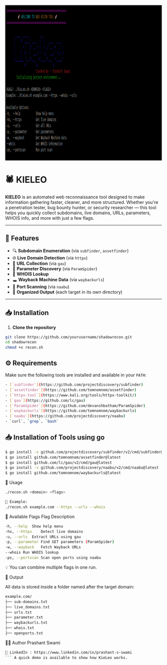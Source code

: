 <img height="500px" width="600px" src="https://github.com/Prashant42125/KieLeo/blob/main/Banner.png?raw=true"/>


# 🕷️ KIELEO
**KIELEO** is an automated web reconnaissance tool designed to make information gathering faster, cleaner, and more structured. Whether you're a penetration tester, bug bounty hunter, or security researcher — this tool helps you quickly collect subdomains, live domains, URLs, parameters, WHOIS info, and more with just a few flags.

---

## 🚀 Features

- 🔍 **Subdomain Enumeration** (via `subfinder`, `assetfinder`)
- 🌐 **Live Domain Detection** (via `httpx`)
- 🧠 **URL Collection** (via `gau`)
- 🧪 **Parameter Discovery** (via `ParamSpider`)
- 📜 **WHOIS Lookup**
- 🕳️ **Wayback Machine Data** (via `waybackurls`)
- 🔎 **Port Scanning** (via `naabu`)
- 📂 **Organized Output** (each target in its own directory)

---

## 📥 Installation

1. **Clone the repository**

```bash
git clone https://github.com/yourusername/shadowrecon.git
cd shadowrecon
chmod +x recon.sh
```


## ⚙️ Requirements

Make sure the following tools are installed and available in your `PATH`:
```bash
- [`subfinder`](https://github.com/projectdiscovery/subfinder)
- [`assetfinder`](https://github.com/tomnomnom/assetfinder)
- [`httpx-tool`](https://www.kali.org/tools/httpx-toolkit/)
- [`gau`](https://github.com/lc/gau)
- [`ParamSpider`](https://github.com/devanshbatham/ParamSpider)
- [`waybackurls`](https://github.com/tomnomnom/waybackurls)
- [`naabu`](https://github.com/projectdiscovery/naabu)
- `curl`, `grep`, `bash`
```

## 📥 Installation of Tools using go
```bash
$ go install -v github.com/projectdiscovery/subfinder/v2/cmd/subfinder@latest
$ go install github.com/tomnomnom/assetfinder@latest
$ go install github.com/lc/gau/v2/cmd/gau@latest
$ go install -v github.com/projectdiscovery/naabu/v2/cmd/naabu@latest
$ go install github.com/tomnomnom/waybackurls@latest
```

🧪 Usage
```bash
./recon.sh <domain> <flags>
```

```bash
🔹 Example:
./recon.sh example.com --httpx --urls --whois
```

📖 Available Flags
Flag	Description
```bash
-h, --help	Show help menu
-hx, --httpx	Detect live domains
-u, --urls	Extract URLs using gau
-p, --parameter	Find GET parameters (ParamSpider)
-w, --wayback	Fetch Wayback URLs
--whois	Run WHOIS lookup
-ps, --portscan	Scan open ports using naabu
```

💡 You can combine multiple flags in one run.

📂 Output

All data is stored inside a folder named after the target domain:
```bash
example.com/
├── sub-domains.txt
├── live_domains.txt
├── urls.txt
├── parameter.txt
├── waybackurls.txt
├── whois.txt
├── openports.txt
```

🧑‍💻 Author
Prashant Swami
```bash
🔗 LinkedIn : https://www.linkedin.com/in/prashant-s-swami
``` A quick demo is available to show how KieLeo works.

